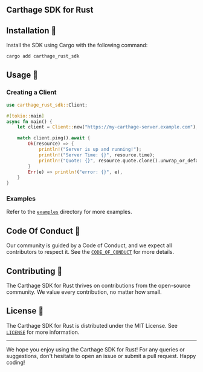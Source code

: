 ## Carthage SDK for Rust

## Installation 🚀

Install the SDK using Cargo with the following command:

```bash
cargo add carthage_rust_sdk
```

## Usage 💼

### Creating a Client

```rust
use carthage_rust_sdk::Client;

#[tokio::main]
async fn main() {
    let client = Client::new("https://my-carthage-server.example.com");

    match client.ping().await {
        Ok(resource) => {
            println!("Server is up and running!");
            println!("Server Time: {}", resource.time);
            println!("Quote: {}", resource.quote.clone().unwrap_or_default());
        }
        Err(e) => println!("error: {}", e),
    }
}

```

### Examples

Refer to the [`examples`](./examples) directory for more examples.

## Code Of Conduct 🤝

Our community is guided by a Code of Conduct, and we expect all contributors to respect it. See the [`CODE_OF_CONDUCT`](./CODE_OF_CONDUCT.md) for more details.

## Contributing 🎁

The Carthage SDK for Rust thrives on contributions from the open-source community. We value every contribution, no matter how small.

## License 📜

The Carthage SDK for Rust is distributed under the MIT License. See [`LICENSE`](./LICENSE) for more information.

---

We hope you enjoy using the Carthage SDK for Rust! For any queries or suggestions, don't hesitate to open an issue or submit a pull request. Happy coding!

